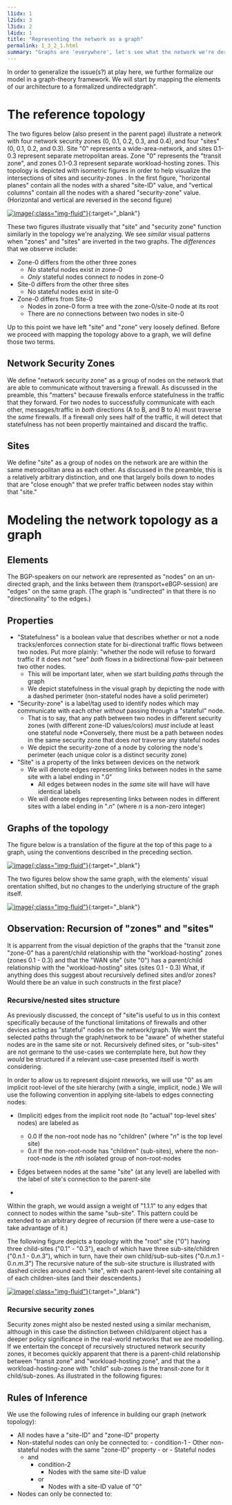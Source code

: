 ```yaml
---
l1idx: 1
l2idx: 3
l3idx: 2
l4idx: 1
title: "Representing the network as a graph"
permalink: 1_3_2_1.html
summary: "Graphs are 'everywhere', let's see what the network we're describing looks like as a graph"
---
```


In order to generalize the issue(s?) at play here, we further formalize our model in a graph-theory framework.  We will start by mapping the elements of our architecture to a formalized  undirectedgraph".  

# The reference topology

The two figures below (also present in the parent page) illustrate a network with four network security zones (0, 0.1, 0.2, 0.3, and 0.4), and four "sites" (0, 0.1, 0.2, and 0.3).  Site "0" represents a wide-area-network, and sites 0.1-0.3 represent separate metropolitan areas.  Zone "0" represents the "transit zone", and zones 0.1-0.3 represent separate workload-hosting zones.  This topology is depicted with isometric figures in order to help visualize the intersections of sites and security-zones .  In the first figure, "horizontal planes" contain all the nodes with a shared "site-ID" value, and "vertical columns" contain all the nodes with a shared "security-zone" value.  (Horizontal and vertical are reversed in the second figure)

[![image](./grphth-3.svg){:class="img-fluid"}](./pages/1/3(ecmp-symmetric)/grphth-3.svg){:target="_blank"}

These two figures illustrate visually that "site" and "security zone" function similarly in the topology we're analyzing.  We see *similar* visual patterns when "zones" and "sites" are inverted in the two graphs.  The *differences* that we observe include:

- Zone-0 differs from the other three zones
  - *No* stateful nodes exist *in* zone-0
  - *Only* stateful nodes connect *to* nodes in zone-0
- Site-0 differs from the other three sites
  - No stateful nodes exist in site-0
- Zone-0 differs from Site-0
  - Nodes in zone-0 form a tree with the zone-0/site-0 node at its root
  - There are *no* connections between two nodes in site-0

Up to this point we have left "site" and "zone" very loosely defined.  Before we proceed with mapping the topology above to a graph, we will define those two terms.

## Network Security Zones

We define "network security zone" as a group of nodes on the network that are able to communicate without traversing a firewall.  As discussed in the preamble, this "matters" because firewalls enforce statefulness in the traffic that they forward.  For two nodes to successfully communicate with each other, messages/traffic in *both* directions (A to B, and B to A) must traverse the *same* firewalls.  If a firewall only sees half of the traffic, it will detect that statefulness has not been propertly maintained and discard the traffic.

## Sites

We define "site" as a group of nodes on the network are are within the same metropolitan area as each other.  As discussed in the preamble, this is a relatively arbitrary distinction, and one that largely boils down to nodes that are "close enough" that we prefer traffic between nodes stay within that "site."

# Modeling the network topology as a graph

## Elements

The BGP-speakers on our network are represented as "nodes" on an un-directed graph, and the links between them (transport+eBGP-session) are "edges" on the same graph.  (The graph is "undirected" in that there is no "directionality" to the edges.)

## Properties

* "Statefulness" is a boolean value that describes whether or not a node tracks/enforces connection state for bi-directional traffic flows between two nodes.  Put more plainly: "whether the node will refuse to forward traffic if it does not "see" *both* flows in a bidirectional flow-pair between two other nodes.
  * This will be important later, when we start building *paths* through the graph
  * We depict statefulness in the visual graph by depicting the node with a dashed perimeter (non-stateful nodes have a solid perimeter)
* "Security-zone" is a label/tag used to identify nodes which may communicate with each other *without* passing through a "stateful" node.
  * That is to say, that any path between two nodes in different security zones (with different zone-ID values/colors) *must* include at least one stateful node
    *Conversely, there must be a path between nodes in the same security zone that does *not* traverse any stateful nodes
  * We depict the security-zone of a node by coloring the node's perimeter  (each unique color is a distinct security zone)
* "Site" is a property of the links between devices on the network
  * We will denote edges representing links between nodes in the same site with a label ending in ".0"
    * All edges between nodes in the *same* site will have will have identical labels
  * We will denote edges representing links between nodes in different sites with a label ending in ".*n*" (where *n* is a non-zero integer)

## Graphs of the topology

The figure below is a translation of the figure at the top of this page to a graph, using the conventions described in the preceding section.

[![image](./grphth-11.svg){:class="img-fluid"}](./pages/1/3(ecmp-symmetric)/grphth-11.svg){:target="_blank"}


The two figures below show the same graph, with the elements' visual orentation shifted, but no changes to the underlying structure of the graph itself.

[![image](./grphth-12.svg){:class="img-fluid"}](./pages/1/3(ecmp-symmetric)/grphth-12.svg){:target="_blank"}



## Observation: Recursion of "zones" and "sites"

It is apparrent from the visual depiction of the graphs that the "transit zone "zone-0" has a parent/child relationship with the "workload-hosting" zones (zones 0.1 - 0.3) and that the "WAN site" (site "0") has a parent/child relationship with the "workload-hosting" sites (sites 0.1 - 0.3)  What, if anything does this suggest about recursively defined sites and/or zones?  Would there be an value in such constructs in the first place?

### Recursive/nested sites structure

As previously discussed, the concept of "site"is useful to us in this context specifically because of the functional limitations of firewalls and other devices acting as "stateful" nodes on the network/graph. We want the selected paths through the graph/network to be "aware" of whether stateful nodes are in the same site or not.  Recursively defined sites, or "sub-sites" are not germane to the use-cases we contemplate here, but *how* they *would* be structured if a relevant use-case presented itself is worth considering.

In order to allow us to represent disjoint nteworks, we will use "0" as am implicit root-level of the site hierarchy (with a single, implicit, node.)  We will use the following convention in applying site-labels to edges connecting nodes:
- (Implicit) edges from the implicit root node (to "actual" top-level sites' nodes) are labeled as
  - 0.0 If the non-root node has no "children"  (where "*n*" is the top level site)
  - 0.*n* If the non-root-node has "children" (sub-sites), where the non-root-node is the *nth* isolated group of non-root-nodes
- Edges between nodes at the same "site" (at any level) are labelled with the label of site's connection to the parent-site

 - 
Within the graph, we would assign a weight of "1.1.1" to any edges that connect to nodes within the same "sub-site".  This pattern could be extended to an arbitrary degree of recursion (if there were a use-case to take advantage of it.)

The following figure depicts a topology with the "root" site ("0") having three child-sites ("0.1" - "0.3"), each of which have three sub-site/children ("0.*n*.1 - 0.*n*.3"), which in turn, have their own child/sub-sub-sites ("0.*n*.*m*.1 - 0.*n*.*m*.3")   The recursive nature of the sub-site structure is illustrated with dashed circles around each "site", with each parent-level site containing all of each children-sites (and their descendents.)

[![image](./grphth-1.svg){:class="img-fluid"}](./grphth-1.svg){:target="_blank"}

### Recursive security zones

Security zones might also be nested nested using a similar mechanism, although in this case the distinction between child/parent object has a deeper policy significance in the real-world networks that we are modelling.  If we entertain the concept of recursively structured network security zones, it becomes quickly apparent that there is a parent-child relationship between "transit zone" and "workload-hosting zone", and that the a workload-hosting-zone with "child" sub-zones *is* the transit-zone for it child/sub-zones.  As illustrated in the following figures:



## Rules of Inference

We use the following rules of inference in building our graph (network topology):

  - All nodes have a "site-ID" and "zone-ID" property
  - Non-stateful nodes can only be connected to:
        - condition-1
            - Other non-stateful nodes with the same "zone-ID" property
          - or
            - Stateful nodes
      - and
        - condition-2
          - Nodes with the same site-ID value
        - or
          - Nodes with a site-ID value of "0"
  - Nodes can only be connected to:
